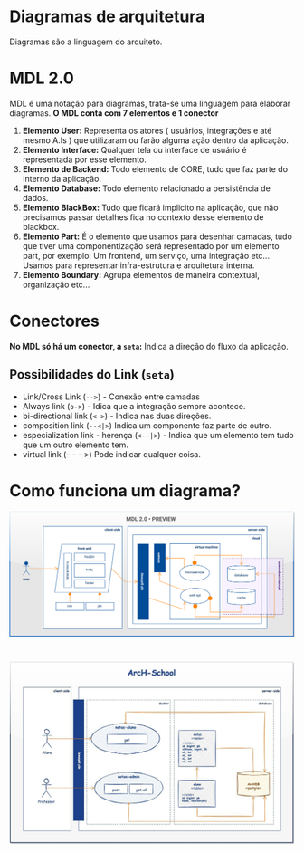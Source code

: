 # Diagramas de arquitetura
Diagramas são a linguagem do arquiteto.

# MDL 2.0
MDL é uma notação para diagramas, trata-se uma linguagem para elaborar diagramas.
**O MDL conta com 7 elementos e 1 conector**

1. **Elemento User:** Representa os atores ( usuários, integrações e até mesmo A.Is ) que utilizaram ou farão alguma ação dentro da aplicação.
2. **Elemento Interface:** Qualquer tela ou interface de usuário é representada por esse elemento.
3. **Elemento de Backend:** Todo elemento de CORE, tudo que faz parte do interno da aplicação.
4. **Elemento Database:** Todo elemento relacionado a persistência de dados.
5. **Elemento BlackBox:** Tudo que ficará implicito na aplicação, que não precisamos passar detalhes fica no contexto desse elemento de blackbox.
6. **Elemento Part:** É o elemento que usamos para desenhar camadas, tudo que tiver uma componentização será representado por um elemento part, por exemplo: Um frontend, um serviço, uma integração etc... Usamos para representar infra-estrutura e arquitetura interna.
7. **Elemento Boundary:** Agrupa elementos de maneira contextual, organização etc...

# Conectores
**No MDL só há um conector, a `seta`:** Indica a direção do fluxo da aplicação.
## Possibilidades do Link (`seta`)
 * Link/Cross Link (`-->`) - Conexão entre camadas
 * Always link (`o->`) - Idica que a integração sempre acontece.
 * bi-directional link (`<->`) - Indica nas duas direções.
 * composition link (`--<|>`) Indica um componente faz parte de outro.
 * especialization link - herença (`<--|>`) - Indica que um elemento tem tudo que um outro elemento tem.
 * virtual link (- - - >) Pode indicar qualquer coisa.

# Como funciona um diagrama?
![Alt text](image-11.svg)
#
![Alt text](image-12.png)
